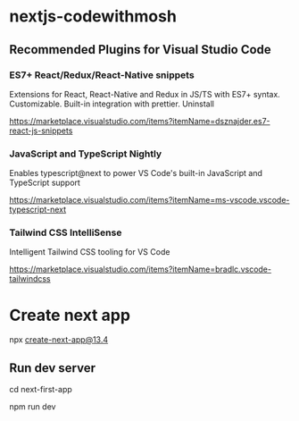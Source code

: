 # nextjs-codewithmosh


## Recommended Plugins for Visual Studio Code

### ES7+ React/Redux/React-Native snippets

Extensions for React, React-Native and Redux in JS/TS with ES7+ syntax. Customizable. Built-in integration with prettier.
Uninstall

https://marketplace.visualstudio.com/items?itemName=dsznajder.es7-react-js-snippets


### JavaScript and TypeScript Nightly

Enables typescript@next to power VS Code's built-in JavaScript and TypeScript support

https://marketplace.visualstudio.com/items?itemName=ms-vscode.vscode-typescript-next


### Tailwind CSS IntelliSense

Intelligent Tailwind CSS tooling for VS Code

https://marketplace.visualstudio.com/items?itemName=bradlc.vscode-tailwindcss


# Create next app

npx create-next-app@13.4

## Run dev server
cd  next-first-app

npm run dev

